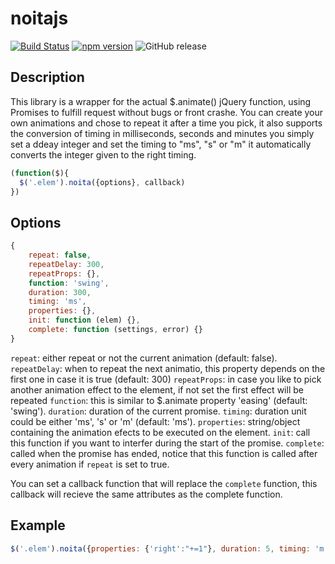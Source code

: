 # noitajs

[![Build Status](https://travis-ci.org/JefferyHus/noitajs.svg?branch=1.0.1-alpha)](https://travis-ci.org/JefferyHus/noitajs) [![npm version](https://badge.fury.io/js/noitajs.svg)](https://badge.fury.io/js/noitajs) ![GitHub release](https://img.shields.io/badge/release-1.0.1--alpha-blue.svg)

Description
-----------
This library is a wrapper for the actual $.animate() jQuery function, using Promises to fulfill request without bugs or front crashe.
You can create your own animations and chose to repeat it after a time you pick, it also supports the conversion of timing in milliseconds, seconds and minutes you simply set a ddeay integer and set the timing to "ms", "s" or "m" it automatically converts the integer given to the right timing.

```javascript
(function($){
  $('.elem').noita({options}, callback)
})
```

Options
----------
```javascript
{
	repeat: false,
	repeatDelay: 300,
	repeatProps: {},
	function: 'swing',
	duration: 300,
	timing: 'ms',
	properties: {},
	init: function (elem) {},
	complete: function (settings, error) {}
}
```
`repeat`: either repeat or not the current animation (default: false).
`repeatDelay`: when to repeat the next animatio, this property depends on the first one in case it is true (default: 300)
`repeatProps`: in case you like to pick another animation effect to the element, if not set the first effect will be repeated
`function`: this is similar to $.animate property 'easing' (default: 'swing').
`duration`: duration of the current promise.
`timing`: duration unit could be either 'ms', 's' or 'm' (default: 'ms').
`properties`: string/object containing the animation efects to be executed on the element.
`init`: call this function if you want to interfer during the start of the promise.
`complete`: called when the promise has ended, notice that this function is called after every animation if `repeat` is set to true.

You can set a callback function that will replace the `complete` function, this callback will recieve the same attributes as the complete function.

Example
----------
```javascript
$('.elem').noita({properties: {'right':"+=1"}, duration: 5, timing: 'm', repeat: true, repeatDelay: 5000, repeatProps: {'display': none}});
```
